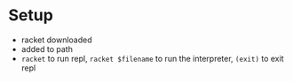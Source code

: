 # Setup

* racket downloaded
* added to path
* `racket` to run repl, `racket $filename` to run the interpreter, `(exit)` to exit repl
